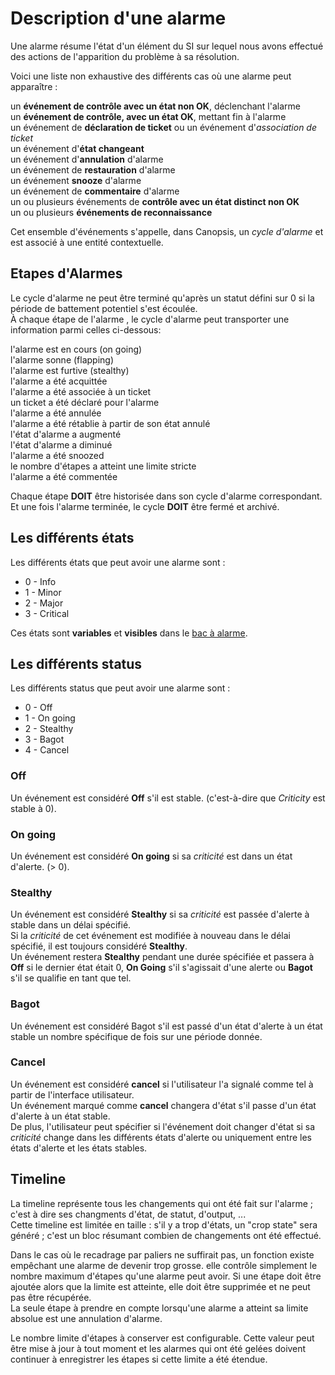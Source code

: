 # Description d'une alarme

Une alarme résume l'état d'un élément du SI sur lequel nous avons effectué des actions de l'apparition du problème à sa résolution.  

Voici une liste non exhaustive des différents cas où une alarme peut apparaître :

un **événement de contrôle avec un état non OK**, déclenchant l'alarme  
un **événement de contrôle, avec un état OK**, mettant fin à l'alarme  
un événement de **déclaration de ticket** ou un événement d'*association de ticket*  
un événement d'**état changeant**  
un événement d'**annulation** d'alarme  
un événement de **restauration** d'alarme  
un événement **snooze** d'alarme  
un événement de **commentaire** d'alarme  
un ou plusieurs événements de **contrôle avec un état distinct non OK**  
un ou plusieurs **événements de reconnaissance**  

Cet ensemble d'événements s'appelle, dans Canopsis, un *cycle d'alarme* et est associé à une entité contextuelle.

## Etapes d'Alarmes

Le cycle d'alarme ne peut être terminé qu'après un statut défini sur 0 si la période de battement potentiel s'est écoulée.   
À chaque étape de l'alarme , le cycle d'alarme peut transporter une information parmi celles ci-dessous:  
  
l'alarme est en cours (on going)  
l'alarme sonne (flapping)  
l'alarme est furtive (stealthy)  
l'alarme a été acquittée  
l'alarme a été associée à un ticket  
un ticket a été déclaré pour l'alarme  
l'alarme a été annulée  
l'alarme a été rétablie à partir de son état annulé  
l'état d'alarme a augmenté  
l'état d'alarme a diminué  
l'alarme a été snoozed  
le nombre d'étapes a atteint une limite stricte  
l'alarme a été commentée  

Chaque étape **DOIT** être historisée dans son cycle d'alarme correspondant. Et une fois l'alarme terminée, le cycle **DOIT** être fermé et archivé.

## Les différents états

Les différents états que peut avoir une alarme sont :  

- 0 - Info
- 1 - Minor
- 2 - Major
- 3 - Critical

Ces états sont **variables** et **visibles** dans le [bac à alarme](actions.md).  

## Les différents status

Les différents status que peut avoir une alarme sont :

- 0 - Off
- 1 - On going
- 2 - Stealthy
- 3 - Bagot
- 4 - Cancel

### Off

Un événement est considéré **Off** s'il est stable. (c'est-à-dire que _Criticity_ est stable à 0).

### On going

Un événement est considéré **On going** si sa _criticité_ est dans un état d'alerte. (> 0).

### Stealthy

Un événement est considéré **Stealthy** si sa _criticité_ est passée d'alerte à stable dans un délai spécifié.  
Si la _criticité_ de cet événement est modifiée à nouveau dans le délai spécifié, il est toujours considéré **Stealthy**.  
Un événement restera **Stealthy** pendant une durée spécifiée et passera à **Off** si le dernier état était 0, **On Going** s'il s'agissait d'une alerte ou **Bagot** s'il se qualifie en tant que tel.

### Bagot

Un événement est considéré Bagot s'il est passé d'un état d'alerte à un état stable un nombre spécifique de fois sur une période donnée.

### Cancel

Un événement est considéré **cancel** si l'utilisateur l'a signalé comme tel à partir de l'interface utilisateur.  
Un événement marqué comme **cancel** changera d'état s'il passe d'un état d'alerte à un état stable.  
De plus, l'utilisateur peut spécifier si l'événement doit changer d'état si sa _criticité_ change dans les différents états d'alerte ou uniquement entre les états d'alerte et les états stables.  

## Timeline

La timeline représente tous les changements qui ont été fait sur l'alarme ; c'est à dire ses changments d'état, de statut, d'output, ...  
Cette timeline est limitée en taille : s'il y a trop d'états, un "crop state" sera généré ; c'est un bloc résumant combien de changements ont été effectué.  

Dans le cas où le recadrage par paliers ne suffirait pas, un fonction existe empêchant une alarme de devenir trop grosse. elle contrôle simplement le nombre maximum d'étapes qu'une alarme peut avoir. 
Si une étape doit être ajoutée alors que la limite est atteinte, elle doit être supprimée et ne peut pas être récupérée.  
La seule étape à prendre en compte lorsqu'une alarme a atteint sa limite absolue est une annulation d'alarme.  
  
Le nombre limite d'étapes à conserver est configurable. Cette valeur peut être mise à jour à tout moment et les alarmes qui ont été gelées doivent continuer à enregistrer les étapes si cette limite a été étendue.  
